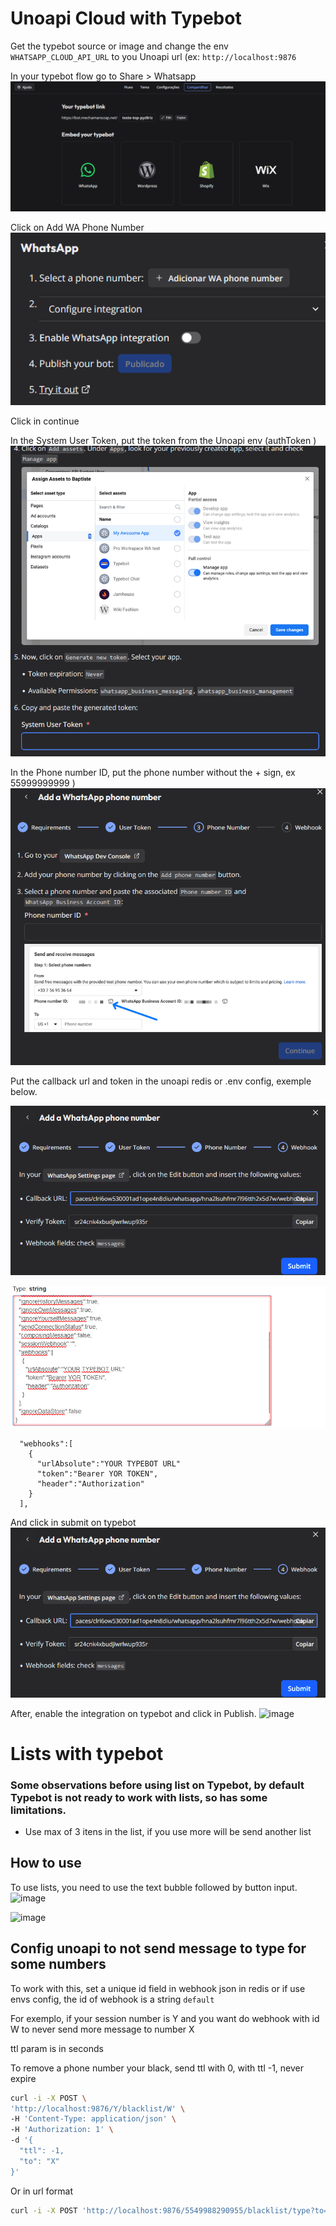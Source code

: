 # Unoapi Cloud with Typebot

Get the typebot source or image and change the env `WHATSAPP_CLOUD_API_URL` to you Unoapi url (ex: `http://localhost:9876` 

In your typebot flow go to Share > Whatsapp  ![image](prints/whatsapp_menu.png)

Click on Add WA Phone Number ![image](prints/add_phone.png)

Click in continue

In the System User Token, put the token from the Unoapi env (authToken  ) ![image](prints/put_token.png)

In the Phone number ID, put the phone number without the + sign, ex 55999999999  ) ![image](prints/phone_number.png)

Put the callback url and token in the unoapi redis or .env config, exemple below.

![image](prints/callback.png)

![image](prints/config_uno.png)

```env
  "webhooks":[
    {
      "urlAbsolute":"YOUR TYPEBOT URL"
      "token":"Bearer YOR TOKEN",
      "header":"Authorization"
    }
  ],
````

And click in submit on typebot ![image](prints/callback.png)

After, enable the integration on typebot and click in Publish. ![image](prints/publish.png)

# Lists with typebot

### Some observations before using list on Typebot, by default Typebot is not ready to work with lists, so has some limitations. 

* Use max of 3 itens in the list, if you use more will be send another list

## How to use

To use lists, you need to use the text bubble followed by button input. ![image](prints/lists.png)

![image](prints/exemple_list_typebot.png)

## Config unoapi to not send message to type for some numbers
To work with this, set a unique id field in webhook json in redis or if use envs config, the id of webhook is a string `default`

For exemplo, if your session number is Y and you want do webhook with id W to never send more message to number X

ttl param is in seconds

To remove a phone number your black, send ttl with 0, with ttl -1, never expire

```sh
curl -i -X POST \
'http://localhost:9876/Y/blacklist/W' \
-H 'Content-Type: application/json' \
-H 'Authorization: 1' \
-d '{ 
  "ttl": -1, 
  "to": "X"
}'
```

Or in url format
```sh
curl -i -X POST 'http://localhost:9876/5549988290955/blacklist/type?to=5549999621461&ttl=-1&access_token=1'
```